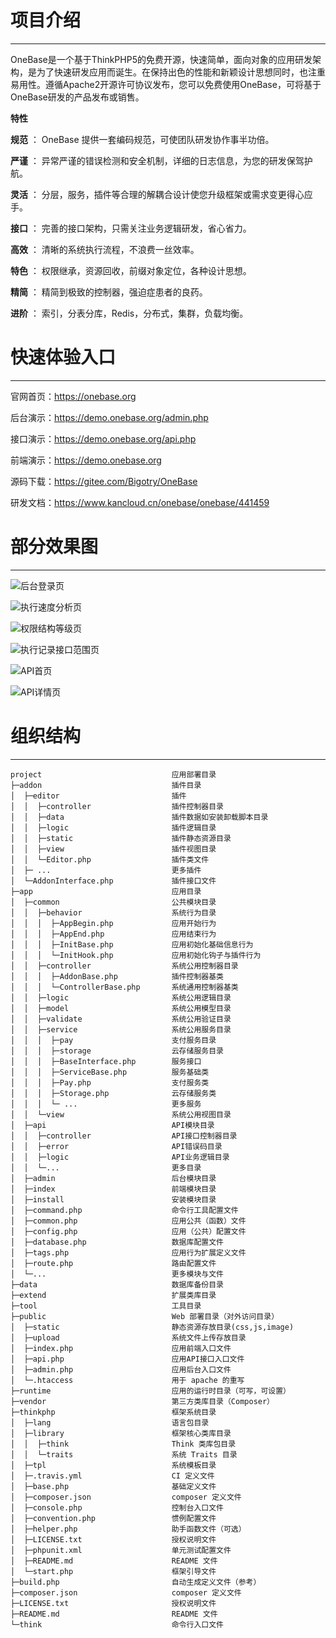 # 项目介绍


* * * * *


OneBase是一个基于ThinkPHP5的免费开源，快速简单，面向对象的应用研发架构，是为了快速研发应用而诞生。在保持出色的性能和新颖设计思想同时，也注重易用性。遵循Apache2开源许可协议发布，您可以免费使用OneBase，可将基于OneBase研发的产品发布或销售。



 **特性** 

 **规范** ： OneBase 提供一套编码规范，可使团队研发协作事半功倍。

 **严谨** ： 异常严谨的错误检测和安全机制，详细的日志信息，为您的研发保驾护航。

 **灵活** ： 分层，服务，插件等合理的解耦合设计使您升级框架或需求变更得心应手。

 **接口** ： 完善的接口架构，只需关注业务逻辑研发，省心省力。

 **高效** ： 清晰的系统执行流程，不浪费一丝效率。

 **特色** ： 权限继承，资源回收，前缀对象定位，各种设计思想。

 **精简** ： 精简到极致的控制器，强迫症患者的良药。

 **进阶** ： 索引，分表分库，Redis，分布式，集群，负载均衡。





# 快速体验入口


* * * * *



官网首页：https://onebase.org

后台演示：https://demo.onebase.org/admin.php

接口演示：https://demo.onebase.org/api.php

前端演示：https://demo.onebase.org

源码下载：https://gitee.com/Bigotry/OneBase

研发文档：https://www.kancloud.cn/onebase/onebase/441459




# 部分效果图


* * * * *



![后台登录页](https://gitee.com/uploads/images/2017/1209/191515_8b70de83_917834.png "admin1.png")

![执行速度分析页](https://gitee.com/uploads/images/2017/1209/191540_b993d7da_917834.png "admin2.png")

![权限结构等级页](https://gitee.com/uploads/images/2017/1209/191608_efbcf5ed_917834.png "admin3.png")

![执行记录接口范围页](https://gitee.com/uploads/images/2017/1209/191635_5b1b2c40_917834.png "admin4.png")

![API首页](https://gitee.com/uploads/images/2017/1209/191730_5e8ed89f_917834.png "api1.png")

![API详情页](https://gitee.com/uploads/images/2017/1209/191745_5e2fb2a1_917834.png "api2.png")


# 组织结构


* * * * *



```
project                             应用部署目录
├─addon                             插件目录
│  ├─editor                         插件
│  │  ├─controller                  插件控制器目录
│  │  ├─data                        插件数据如安装卸载脚本目录
│  │  ├─logic                       插件逻辑目录
│  │  ├─static                      插件静态资源目录
│  │  ├─view                        插件视图目录
│  │  └─Editor.php                  插件类文件
│  ├─ ...                           更多插件
│  └─AddonInterface.php             插件接口文件
├─app                               应用目录
│  ├─common                         公共模块目录
│  │  ├─behavior                    系统行为目录
│  │  │  ├─AppBegin.php             应用开始行为
│  │  │  ├─AppEnd.php               应用结束行为
│  │  │  ├─InitBase.php             应用初始化基础信息行为
│  │  │  └─InitHook.php             应用初始化钩子与插件行为
│  │  ├─controller                  系统公用控制器目录
│  │  │  ├─AddonBase.php            插件控制器基类
│  │  │  └─ControllerBase.php       系统通用控制器基类
│  │  ├─logic                       系统公用逻辑目录
│  │  ├─model                       系统公用模型目录
│  │  ├─validate                    系统公用验证目录
│  │  ├─service                     系统公用服务目录
│  │  │  ├─pay                      支付服务目录
│  │  │  ├─storage                  云存储服务目录
│  │  │  ├─BaseInterface.php        服务接口
│  │  │  ├─ServiceBase.php          服务基础类
│  │  │  ├─Pay.php                  支付服务类
│  │  │  ├─Storage.php              云存储服务类
│  │  │  └─ ...                     更多服务
│  │  └─view                        系统公用视图目录
│  ├─api                            API模块目录
│  │  ├─controller                  API接口控制器目录
│  │  ├─error                       API错误码目录
│  │  ├─logic                       API业务逻辑目录
│  │  └─...                         更多目录
│  ├─admin                          后台模块目录
│  ├─index                          前端模块目录
│  ├─install                        安装模块目录
│  ├─command.php                    命令行工具配置文件
│  ├─common.php                     应用公共（函数）文件
│  ├─config.php                     应用（公共）配置文件
│  ├─database.php                   数据库配置文件
│  ├─tags.php                       应用行为扩展定义文件
│  ├─route.php                      路由配置文件
│  └─...                            更多模块与文件
├─data                              数据库备份目录
├─extend                            扩展类库目录
├─tool                              工具目录
├─public                            Web 部署目录（对外访问目录）
│  ├─static                         静态资源存放目录(css,js,image)
│  ├─upload                         系统文件上传存放目录
│  ├─index.php                      应用前端入口文件
│  ├─api.php                        应用API接口入口文件
│  ├─admin.php                      应用后台入口文件
│  └─.htaccess                      用于 apache 的重写
├─runtime                           应用的运行时目录（可写，可设置）
├─vendor                            第三方类库目录（Composer）
├─thinkphp                          框架系统目录
│  ├─lang                           语言包目录
│  ├─library                        框架核心类库目录
│  │  ├─think                       Think 类库包目录
│  │  └─traits                      系统 Traits 目录
│  ├─tpl                            系统模板目录
│  ├─.travis.yml                    CI 定义文件
│  ├─base.php                       基础定义文件
│  ├─composer.json                  composer 定义文件
│  ├─console.php                    控制台入口文件
│  ├─convention.php                 惯例配置文件
│  ├─helper.php                     助手函数文件（可选）
│  ├─LICENSE.txt                    授权说明文件
│  ├─phpunit.xml                    单元测试配置文件
│  ├─README.md                      README 文件
│  └─start.php                      框架引导文件
├─build.php                         自动生成定义文件（参考）
├─composer.json                     composer 定义文件
├─LICENSE.txt                       授权说明文件
├─README.md                         README 文件
└─think                             命令行入口文件
```